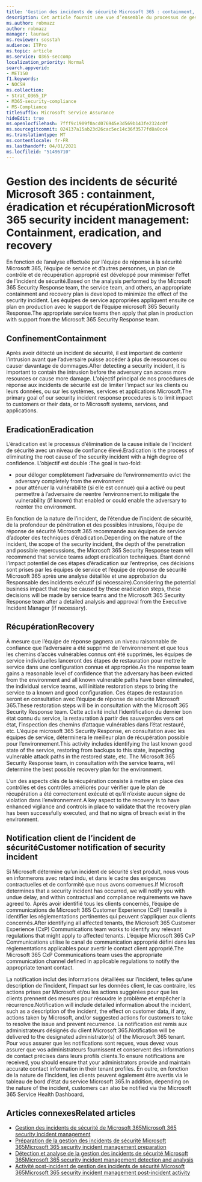 ```yaml
---
title: 'Gestion des incidents de sécurité Microsoft 365 : containment, éradication et récupération'
description: Cet article fournit une vue d’ensemble du processus de gestion, d’éradication et de récupération des incidents de sécurité dans Microsoft 365.
ms.author: robmazz
author: robmazz
manager: laurawi
ms.reviewer: sosstah
audience: ITPro
ms.topic: article
ms.service: O365-seccomp
localization_priority: Normal
search.appverid:
- MET150
f1.keywords:
- NOCSH
ms.collection:
- Strat_O365_IP
- M365-security-compliance
- MS-Compliance
titleSuffix: Microsoft Service Assurance
hideEdit: true
ms.openlocfilehash: 7fff9c1909f0acd076945e3d569b143fe2324c0f
ms.sourcegitcommit: 024137a15ab23d26cac5ec14c36f3577fd8a0cc4
ms.translationtype: MT
ms.contentlocale: fr-FR
ms.lasthandoff: 04/01/2021
ms.locfileid: "51496710"
---
```

# <a name="microsoft-365-security-incident-management-containment-eradication-and-recovery"></a><span data-ttu-id="3e8e8-103">Gestion des incidents de sécurité Microsoft 365 : containment, éradication et récupération</span><span class="sxs-lookup"><span data-stu-id="3e8e8-103">Microsoft 365 security incident management: Containment, eradication, and recovery</span></span>

<span data-ttu-id="3e8e8-104">En fonction de l’analyse effectuée par l’équipe de réponse à la sécurité Microsoft 365, l’équipe de service et d’autres personnes, un plan de contrôle et de récupération approprié est développé pour minimiser l’effet de l’incident de sécurité.</span><span class="sxs-lookup"><span data-stu-id="3e8e8-104">Based on the analysis performed by the Microsoft 365 Security Response team, the service team, and others, an appropriate containment and recovery plan is developed to minimize the effect of the security incident.</span></span> <span data-ttu-id="3e8e8-105">Les équipes de service appropriées appliquent ensuite ce plan en production avec le support de l’équipe microsoft 365 Security Response.</span><span class="sxs-lookup"><span data-stu-id="3e8e8-105">The appropriate service teams then apply that plan in production with support from the Microsoft 365 Security Response team.</span></span>

## <a name="containment"></a><span data-ttu-id="3e8e8-106">Confinement</span><span class="sxs-lookup"><span data-stu-id="3e8e8-106">Containment</span></span>

<span data-ttu-id="3e8e8-107">Après avoir détecté un incident de sécurité, il est important de contenir l’intrusion avant que l’adversaire puisse accéder à plus de ressources ou causer davantage de dommages.</span><span class="sxs-lookup"><span data-stu-id="3e8e8-107">After detecting a security incident, it is important to contain the intrusion before the adversary can access more resources or cause more damage.</span></span> <span data-ttu-id="3e8e8-108">L’objectif principal de nos procédures de réponse aux incidents de sécurité est de limiter l’impact sur les clients ou leurs données, ou sur les systèmes, services et applications Microsoft.</span><span class="sxs-lookup"><span data-stu-id="3e8e8-108">The primary goal of our security incident response procedures is to limit impact to customers or their data, or to Microsoft systems, services, and applications.</span></span>

## <a name="eradication"></a><span data-ttu-id="3e8e8-109">Eradication</span><span class="sxs-lookup"><span data-stu-id="3e8e8-109">Eradication</span></span>

<span data-ttu-id="3e8e8-110">L’éradication est le processus d’élimination de la cause initiale de l’incident de sécurité avec un niveau de confiance élevé.</span><span class="sxs-lookup"><span data-stu-id="3e8e8-110">Eradication is the process of eliminating the root cause of the security incident with a high degree of confidence.</span></span> <span data-ttu-id="3e8e8-111">L’objectif est double :</span><span class="sxs-lookup"><span data-stu-id="3e8e8-111">The goal is two-fold:</span></span>

- <span data-ttu-id="3e8e8-112">pour déloger complètement l’adversaire de l’environnement</span><span class="sxs-lookup"><span data-stu-id="3e8e8-112">to evict the adversary completely from the environment</span></span>
- <span data-ttu-id="3e8e8-113">pour atténuer la vulnérabilité (si elle est connue) qui a activé ou peut permettre à l’adversaire de reentre l’environnement.</span><span class="sxs-lookup"><span data-stu-id="3e8e8-113">to mitigate the vulnerability (if known) that enabled or could enable the adversary to reenter the environment.</span></span>

<span data-ttu-id="3e8e8-114">En fonction de la nature de l’incident, de l’étendue de l’incident de sécurité, de la profondeur de pénétration et des possibles intrusions, l’équipe de réponse de sécurité Microsoft 365 recommande aux équipes de service d’adopter des techniques d’éradication.</span><span class="sxs-lookup"><span data-stu-id="3e8e8-114">Depending on the nature of the incident, the scope of the security incident, the depth of the penetration and possible repercussions, the Microsoft 365 Security Response team will recommend that service teams adopt eradication techniques.</span></span> <span data-ttu-id="3e8e8-115">Étant donné l’impact potentiel de ces étapes d’éradication sur l’entreprise, ces décisions sont prises par les équipes de service et l’équipe de réponse de sécurité Microsoft 365 après une analyse détaillée et une approbation du Responsable des incidents exécutif (si nécessaire).</span><span class="sxs-lookup"><span data-stu-id="3e8e8-115">Considering the potential business impact that may be caused by these eradication steps, these decisions will be made by service teams and the Microsoft 365 Security Response team after a detailed analysis and approval from the Executive Incident Manager (if necessary).</span></span>

## <a name="recovery"></a><span data-ttu-id="3e8e8-116">Récupération</span><span class="sxs-lookup"><span data-stu-id="3e8e8-116">Recovery</span></span>

<span data-ttu-id="3e8e8-117">À mesure que l’équipe de réponse gagnera un niveau raisonnable de confiance que l’adversaire a été supprimé de l’environnement et que tous les chemins d’accès vulnérables connus ont été supprimés, les équipes de service individuelles lanceront des étapes de restauration pour mettre le service dans une configuration connue et appropriée.</span><span class="sxs-lookup"><span data-stu-id="3e8e8-117">As the response team gains a reasonable level of confidence that the adversary has been evicted from the environment and all known vulnerable paths have been eliminated, the individual service teams, will initiate restoration steps to bring the service to a known and good configuration.</span></span> <span data-ttu-id="3e8e8-118">Ces étapes de restauration seront en consultation avec l’équipe de réponse de sécurité Microsoft 365.</span><span class="sxs-lookup"><span data-stu-id="3e8e8-118">These restoration steps will be in consultation with the Microsoft 365 Security Response team.</span></span> <span data-ttu-id="3e8e8-119">Cette activité inclut l’identification du dernier bon état connu du service, la restauration à partir des sauvegardes vers cet état, l’inspection des chemins d’attaque vulnérables dans l’état restauré, etc. L’équipe microsoft 365 Security Response, en consultation avec les équipes de service, déterminera le meilleur plan de récupération possible pour l’environnement.</span><span class="sxs-lookup"><span data-stu-id="3e8e8-119">This activity includes identifying the last known good state of the service, restoring from backups to this state, inspecting vulnerable attack paths in the restored state, etc. The Microsoft 365 Security Response team, in consultation with the service teams, will determine the best possible recovery plan for the environment.</span></span>

<span data-ttu-id="3e8e8-120">L’un des aspects clés de la récupération consiste à mettre en place des contrôles et des contrôles améliorés pour vérifier que le plan de récupération a été correctement exécuté et qu’il n’existe aucun signe de violation dans l’environnement.</span><span class="sxs-lookup"><span data-stu-id="3e8e8-120">A key aspect to the recovery is to have enhanced vigilance and controls in place to validate that the recovery plan has been successfully executed, and that no signs of breach exist in the environment.</span></span>

## <a name="customer-notification-of-security-incident"></a><span data-ttu-id="3e8e8-121">Notification client de l’incident de sécurité</span><span class="sxs-lookup"><span data-stu-id="3e8e8-121">Customer notification of security incident</span></span>

<span data-ttu-id="3e8e8-122">Si Microsoft détermine qu’un incident de sécurité s’est produit, nous vous en informerons avec retard indu, et dans le cadre des exigences contractuelles et de conformité que nous avons convenues.</span><span class="sxs-lookup"><span data-stu-id="3e8e8-122">If Microsoft determines that a security incident has occurred, we will notify you with undue delay, and within contractual and compliance requirements we have agreed to.</span></span> <span data-ttu-id="3e8e8-123">Après avoir identifié tous les clients concernés, l’équipe de communications de Microsoft 365 Customer Experience (CxP) travaille à identifier les réglementations pertinentes qui peuvent s’appliquer aux clients concernés.</span><span class="sxs-lookup"><span data-stu-id="3e8e8-123">After identifying all affected tenants, the Microsoft 365 Customer Experience (CxP) Communications team works to identify any relevant regulations that might apply to affected tenants.</span></span> <span data-ttu-id="3e8e8-124">L’équipe Microsoft 365 CxP Communications utilise le canal de communication approprié défini dans les réglementations applicables pour avertir le contact client approprié.</span><span class="sxs-lookup"><span data-stu-id="3e8e8-124">The Microsoft 365 CxP Communications team uses the appropriate communication channel defined in applicable regulations to notify the appropriate tenant contact.</span></span>

<span data-ttu-id="3e8e8-125">La notification inclut des informations détaillées sur l’incident, telles qu’une description de l’incident, l’impact sur les données client, le cas contraire, les actions prises par Microsoft et/ou les actions suggérées pour que les clients prennent des mesures pour résoudre le problème et empêcher la récurrence.</span><span class="sxs-lookup"><span data-stu-id="3e8e8-125">Notification will include detailed information about the incident, such as a description of the incident, the effect on customer data, if any, actions taken by Microsoft, and/or suggested actions for customers to take to resolve the issue and prevent recurrence.</span></span> <span data-ttu-id="3e8e8-126">La notification est remis aux administrateurs désignés du client Microsoft 365.</span><span class="sxs-lookup"><span data-stu-id="3e8e8-126">Notification will be delivered to the designated administrator(s) of the Microsoft 365 tenant.</span></span> <span data-ttu-id="3e8e8-127">Pour vous assurer que les notifications sont reçues, vous devez vous assurer que vos administrateurs fournissent et conservent des informations de contact précises dans leurs profils clients.</span><span class="sxs-lookup"><span data-stu-id="3e8e8-127">To ensure notifications are received, you should ensure that your administrators provide and maintain accurate contact information in their tenant profiles.</span></span> <span data-ttu-id="3e8e8-128">En outre, en fonction de la nature de l’incident, les clients peuvent[](http://status.yammer.com/) également être avertis via le tableau de bord d’état du service Microsoft 365.</span><span class="sxs-lookup"><span data-stu-id="3e8e8-128">In addition, depending on the nature of the incident, customers can also be notified via the Microsoft 365 Service Health Dashboard[.](http://status.yammer.com/)</span></span>

## <a name="related-articles"></a><span data-ttu-id="3e8e8-129">Articles connexes</span><span class="sxs-lookup"><span data-stu-id="3e8e8-129">Related articles</span></span>

- [<span data-ttu-id="3e8e8-130">Gestion des incidents de sécurité de Microsoft 365</span><span class="sxs-lookup"><span data-stu-id="3e8e8-130">Microsoft 365 security incident management</span></span>](assurance-security-incident-management.md)
- [<span data-ttu-id="3e8e8-131">Préparation de la gestion des incidents de sécurité Microsoft 365</span><span class="sxs-lookup"><span data-stu-id="3e8e8-131">Microsoft 365 security incident management preparation</span></span>](assurance-sim-preparation.md)
- [<span data-ttu-id="3e8e8-132">Détection et analyse de la gestion des incidents de sécurité Microsoft 365</span><span class="sxs-lookup"><span data-stu-id="3e8e8-132">Microsoft 365 security incident management detection and analysis</span></span>](assurance-sim-detection-analysis.md)
- [<span data-ttu-id="3e8e8-133">Activité post-incident de gestion des incidents de sécurité Microsoft 365</span><span class="sxs-lookup"><span data-stu-id="3e8e8-133">Microsoft 365 security incident management post-incident activity</span></span>](assurance-sim-post-incident-activity.md)
